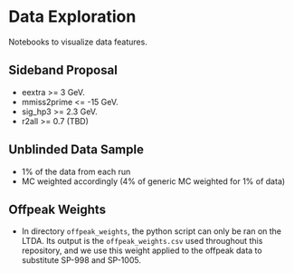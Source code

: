 Data Exploration
===

Notebooks to visualize data features. 

Sideband Proposal
---
+ eextra >= 3 GeV.
+ mmiss2prime <= -15 GeV.
+ sig\_hp3 >= 2.3 GeV.
+ r2all >= 0.7 (TBD)

Unblinded Data Sample
---
+ 1% of the data from each run
+ MC weighted accordingly (4% of generic MC weighted for 1% of data)

Offpeak Weights
---
+ In directory `offpeak_weights`, the python script can only be ran on the LTDA.  Its output is the `offpeak_weights.csv`
used throughout this repository, and we use this weight applied to the offpeak data to substitute SP-998 and SP-1005.
